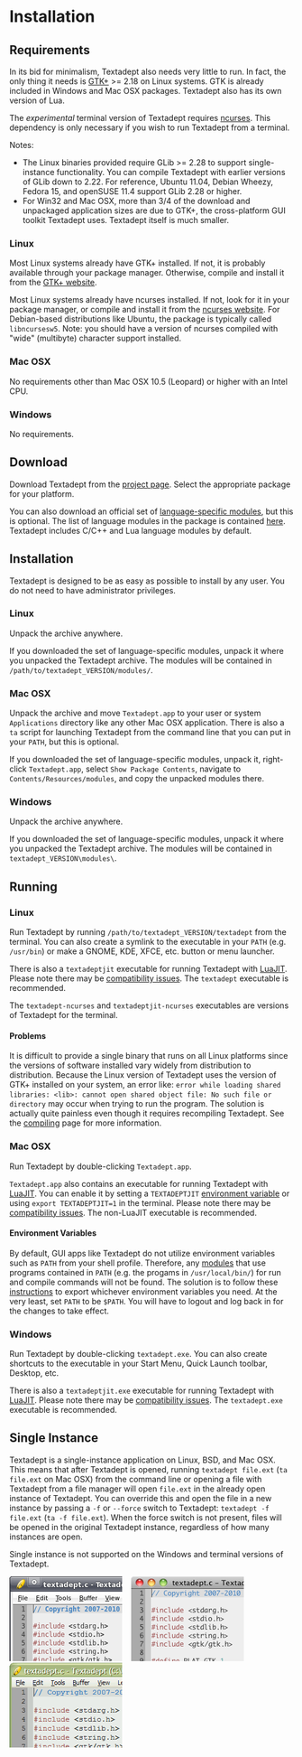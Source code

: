# Installation

## Requirements

In its bid for minimalism, Textadept also needs very little to run. In fact, the
only thing it needs is [GTK+][] >= 2.18 on Linux systems. GTK is already
included in Windows and Mac OSX packages. Textadept also has its own version of
Lua.

The _experimental_ terminal version of Textadept requires [ncurses][]. This
dependency is only necessary if you wish to run Textadept from a terminal.

Notes:

* The Linux binaries provided require GLib >= 2.28 to support single-instance
  functionality. You can compile Textadept with earlier versions of GLib down to
  2.22. For reference, Ubuntu 11.04, Debian Wheezy, Fedora 15, and openSUSE 11.4
  support GLib 2.28 or higher.
* For Win32 and Mac OSX, more than 3/4 of the download and unpackaged
  application sizes are due to GTK+, the cross-platform GUI toolkit Textadept
  uses. Textadept itself is much smaller.

[GTK+]: http://gtk.org
[ncurses]: http://invisible-island.net/ncurses/ncurses.html

### Linux

Most Linux systems already have GTK+ installed. If not, it is probably available
through your package manager. Otherwise, compile and install it from the
[GTK+ website][].

Most Linux systems already have ncurses installed. If not, look for it in your
package manager, or compile and install it from the [ncurses website][]. For
Debian-based distributions like Ubuntu, the package is typically called
`libncursesw5`. Note: you should have a version of ncurses compiled with "wide"
(multibyte) character support installed.

[GTK+ website]: http://www.gtk.org/download-linux.html
[ncurses website]: http://invisible-island.net/ncurses/#download_ncurses

### Mac OSX

No requirements other than Mac OSX 10.5 (Leopard) or higher with an Intel CPU.

### Windows

No requirements.

## Download

Download Textadept from the [project page][]. Select the appropriate package for
your platform.

You can also download an official set of [language-specific modules][], but this
is optional. The list of language modules in the package is contained [here][].
Textadept includes C/C++ and Lua language modules by default.

[project page]: http://foicica.com/textadept
[language-specific modules]: 7_Modules.html#Language.Specific
[here]: http://foicica.com/hg

## Installation

Textadept is designed to be as easy as possible to install by any user. You do
not need to have administrator privileges.

### Linux

Unpack the archive anywhere.

If you downloaded the set of language-specific modules, unpack it where you
unpacked the Textadept archive. The modules will be contained in
`/path/to/textadept_VERSION/modules/`.

### Mac OSX

Unpack the archive and move `Textadept.app` to your user or system
`Applications` directory like any other Mac OSX application. There is also a
`ta` script for launching Textadept from the command line that you can put in
your `PATH`, but this is optional.

If you downloaded the set of language-specific modules, unpack it, right-click
`Textadept.app`, select `Show Package Contents`, navigate to
`Contents/Resources/modules`, and copy the unpacked modules there.

### Windows

Unpack the archive anywhere.

If you downloaded the set of language-specific modules, unpack it where you
unpacked the Textadept archive. The modules will be contained in
`textadept_VERSION\modules\`.

## Running

### Linux

Run Textadept by running `/path/to/textadept_VERSION/textadept` from the
terminal. You can also create a symlink to the executable in your `PATH` (e.g.
`/usr/bin`) or make a GNOME, KDE, XFCE, etc. button or menu launcher.

There is also a `textadeptjit` executable for running Textadept with [LuaJIT][].
Please note there may be [compatibility issues][]. The `textadept` executable is
recommended.

The `textadept-ncurses` and `textadeptjit-ncurses` executables are versions of
Textadept for the terminal.

[LuaJIT]: http://luajit.org
[compatibility issues]: 11_Scripting.html#LuaJIT

#### Problems

It is difficult to provide a single binary that runs on all Linux platforms
since the versions of software installed vary widely from distribution to
distribution. Because the Linux version of Textadept uses the version of GTK+
installed on your system, an error like: `error while loading shared  libraries:
<lib>: cannot open shared object file: No such file or directory` may occur when
trying to run the program. The solution is actually quite painless even though
it requires recompiling Textadept. See the [compiling][] page for more
information.

[compiling]: 12_Compiling.html

### Mac OSX

Run Textadept by double-clicking `Textadept.app`.

`Textadept.app` also contains an executable for running Textadept with
[LuaJIT][]. You can enable it by setting a `TEXTADEPTJIT`
[environment variable](#Environment.Variables) or using `export TEXTADEPTJIT=1`
in the terminal. Please note there may be [compatibility issues][]. The
non-LuaJIT executable is recommended.

[LuaJIT]: http://luajit.org
[compatibility issues]: 11_Scripting.html#LuaJIT

#### Environment Variables

By default, GUI apps like Textadept do not utilize environment variables such as
`PATH` from your shell profile. Therefore, any [modules][] that use programs
contained in `PATH` (e.g. the progams in `/usr/local/bin/`) for run and compile
commands will not be found. The solution is to follow these [instructions][] to
export whichever environment variables you need. At the very least, set `PATH`
to be `$PATH`. You will have to logout and log back in for the changes to take
effect.

[modules]: 7_Modules.html
[instructions]: http://developer.apple.com/library/mac/#qa/qa1067/_index.html

### Windows

Run Textadept by double-clicking `textadept.exe`. You can also create shortcuts
to the executable in your Start Menu, Quick Launch toolbar, Desktop, etc.

There is also a `textadeptjit.exe` executable for running Textadept with
[LuaJIT][]. Please note there may be [compatibility issues][]. The
`textadept.exe` executable is recommended.

[LuaJIT]: http://luajit.org
[compatibility issues]: 11_Scripting.html#LuaJIT

## Single Instance

Textadept is a single-instance application on Linux, BSD, and Mac OSX. This
means that after Textadept is opened, running `textadept file.ext`
(`ta file.ext` on Mac OSX) from the command line or opening a file with
Textadept from a file manager will open `file.ext` in the already open instance
of Textadept. You can override this and open the file in a new instance by
passing a `-f` or `--force` switch to Textadept: `textadept -f file.ext`
(`ta -f file.ext`). When the force switch is not present, files will be opened
in the original Textadept instance, regardless of how many instances are open.

Single instance is not supported on the Windows and terminal versions of
Textadept.

![Linux](images/linux.png)
&nbsp;&nbsp;
![Mac OSX](images/macosx.png)
&nbsp;&nbsp;
![Win32](images/win32.png)
